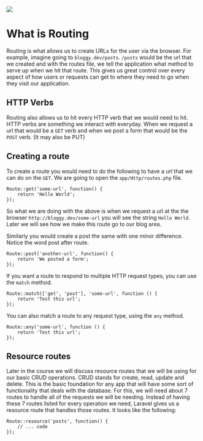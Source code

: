 ![](Laravel_5_Basics_handouts/headings/2.1.png)

# What is Routing

Routing is what allows us to create URLs for the user via the browser. For example, imagine going to `bloggy.dev/posts`. `/posts` would be the url that we created and with the routes file, we tell the application what method to serve up when we hit that route. This gives us great control over every aspect of how users or requests can get to where they need to go when they visit our application.

## HTTP Verbs

Routing also allows us to hit every HTTP verb that we would need to hit. HTTP verbs are something we interact with everyday. When we request a url that would be a `GET` verb and when we post a form that would be the `POST` verb. (It may also be PUT)

## Creating a route
To create a route you would need to do the following to have a url that we can do on the `GET`. We are going to open the `app/Http/routes.php` file.

```
Route::get('some-url', function() {
	return 'Hello World';
});
```
So what we are doing with the above is when we request a url at the the browser `http://bloggy.dev/some-url` you will see the string `Hello World`. Later we will see how we make this route go to our blog area.

Similarly you would create a post the same with one minor difference. Notice the word post after route.

```
Route::post('another-url', function() {
	return 'We posted a form';
});
```

If you want a route to respond to multiple HTTP request types, you can use the `match` method.

```
Route::match(['get', 'post'], 'some-url', function () {
    return 'Test this url';
});
```

You can also match a route to any request type, using the `any` method.

```
Route::any('some-url', function () {
    return 'Test this url';
});
```

## Resource routes

Later in the course we will discuss resource routes that we will be using for our basic CRUD operations. CRUD stands for create, read, update and delete. This is the basic foundation for any app that will have some sort of functionality that deals with the database. For this, we will need about 7 routes to handle all of the requests we will be needing. Instead of having these 7 routes listed for every operation we need, Laravel gives us a resource route that handles those routes. It looks like the following:

```
Route::resource('posts', function() {
	// ... code
});
